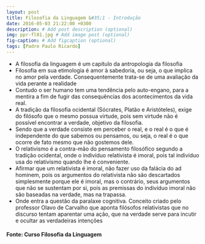 ```yaml
---
layout: post
title: Filosofia da Linguagem &#35;1 - Introdução
date: 2016-05-03 21:22:00 +0300
description: # Add post description (optional)
img: ppr-fl01.jpg # Add image post (optional)
fig-caption: # Add figcaption (optional)
tags: [Padre Paulo Ricardo]
---
```


* A filosofia da linguagem é um capítulo da antropologia da filosofia
* Filosofia em sua etimologia é amor à sabedoria, ou seja, o que implica no amor pela verdade. Consequentemente trata-se de uma avaliação da vida perante a realidade
* Contudo o ser humano tem uma tendência pelo auto-engano, para a mentira a fim de fugir das consequências dos acontecimentos da vida real.
* A tradição da filosofia ocidental  (Sócrates, Platão e Aristóteles), exige do filósofo que o mesmo possua virtude, pois sem virtude não é possível encontrar a verdade, objetivo da filosofia.
* Sendo que a verdade consiste em perceber o real, e o real é o que é independente do que sabemos ou pensamos, ou seja, o real é o que ocorre de fato mesmo que não gostemos dele.
* O relativismo é a contra-mão do pensamento filosófico segundo a tradição ocidental, onde o indivíduo relativista é imoral, pois tal indivíduo usa do relativismo quando lhe é conveniente.
* Afirmar que um relativista é imoral, não fazer uso da falácia do ad hominem, pois os argumentos do relativista não são descartados simplesmente porque ele é imoral, mas o contrário, seus argumentos que não se sustentam por si, pois as premissas do indivíduo imoral não são baseadas na verdade, mas na trapassa.
* Onde entra a questão da paralaxe cognitiva. Conceito criado pelo professor Olavo de Carvalho que aponta filósofos relativistas que no discurso tentam aparentar uma ação, que na verdade serve para incutir e ocultar as verdadeiras intenções

#### Fonte: Curso Filosofia da Linguagem